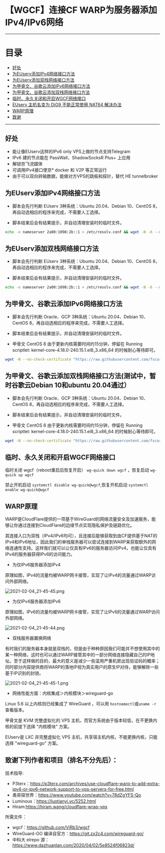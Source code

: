 # 【WGCF】连接CF WARP为服务器添加IPv4/IPv6网络

* * *

# 目录

- [好处](README.md#好处)
- [为EUserv添加IPv4网络接口方法](README.md#为EUserv添加IPv4网络接口方法)
- [为EUserv添加双栈网络接口方法](README.md#为EUserv添加双栈网络接口方法)
- [为甲骨文、谷歌云添加IPv6网络接口方法](README.md#为甲骨文谷歌云添加IPv6网络接口方法)
- [为甲骨文、谷歌云添加双栈网络接口方法](README.md#为甲骨文谷歌云添加双栈网络接口方法)
- [临时、永久关闭和开启WGCF网络接口](README.md#临时永久关闭和开启WGCF网络接口)
- [EUserv 主机名变为 DiG9 不能正常使用 NAT64 解决办法](https://github.com/fscarmen/warp/tree/main/DiG9#euserv-%E4%B8%BB%E6%9C%BA%E5%90%8D%E5%8F%98%E4%B8%BA-dig9-%E4%B8%8D%E8%83%BD%E6%AD%A3%E5%B8%B8%E4%BD%BF%E7%94%A8-nat64-%E8%A7%A3%E5%86%B3%E5%8A%9E%E6%B3%95)
- [WARP原理](README.md#WARP原理)
- [致谢](README.md#致谢下列作者和项目排名不分先后)

* * *

## 好处

* 能让像EUserv这样的IPv6 only VPS上做的节点支持Telegram
* IPv6 建的节点能在 PassWall、ShadowSocksR Plus+ 上应用
* 解锁奈飞流媒体
* 可调用IPv4接口使京* docker 和 V2P 等正常运行
* 由于可以双向转输数据，能做对方VPS的跳板和探针，替代 HE tunnelbroker


## 为EUserv添加IPv4网络接口方法

* 脚本会先行判断 EUserv 3种系统：Ubuntu 20.04、Debian 10、CentOS 8，再自动选相应的程序来完成，不需要人工选择。 

* 脚本结束后会有结果提示，并自动清理安装时的临时文件。

```bash
echo -e nameserver 2a00:1098:2b::1 > /etc/resolv.conf && wget -N -6 --no-check-certificate "https://raw.githubusercontent.com/fscarmen/warp/main/warp.sh" && chmod +x warp.sh && ./warp.sh
```

## 为EUserv添加双栈网络接口方法

* 脚本会先行判断 EUserv 3种系统：Ubuntu 20.04、Debian 10、CentOS 8，再自动选相应的程序来完成，不需要人工选择。 

* 脚本结束后会有结果提示，并自动清理安装时的临时文件。

```bash
echo -e nameserver 2a00:1098:2b::1 > /etc/resolv.conf && wget -N -6 --no-check-certificate "https://raw.githubusercontent.com/fscarmen/warp/main/dualstack.sh" && chmod +x dualstack.sh && ./dualstack.sh
```

## 为甲骨文、谷歌云添加IPv6网络接口方法

* 脚本会先行判断 Oracle、GCP 3种系统：Ubuntu 20.04、Debian 10、CentOS 8，再自动选相应的程序来完成，不需要人工选择。 

* 脚本结束后会有结果提示，并自动清理安装时的临时文件。

* 甲骨文 CentOS 8 由于更新内核需要时间约15分钟，停留在 Running scriptlet: kernel-core-4.18.0-240.15.1.el8_3.x86_64 的时候耐心等待即可。 

```bash
wget -N --no-check-certificate "https://raw.githubusercontent.com/fscarmen/warp/main/warp6.sh" && chmod +x warp6.sh && ./warp6.sh
```

## 为甲骨文、谷歌云添加双栈网络接口方法(测试中，暂时谷歌云Debian 10和ubuntu 20.04通过）

* 脚本会先行判断 Oracle、GCP 3种系统：Ubuntu 20.04、Debian 10、CentOS 8，再自动选相应的程序来完成，不需要人工选择。 

* 脚本结束后会有结果提示，并自动清理安装时的临时文件。

* 甲骨文 CentOS 8 由于更新内核需要时间约15分钟，停留在 Running scriptlet: kernel-core-4.18.0-240.15.1.el8_3.x86_64 的时候耐心等待即可。 

```bash
wget -N --no-check-certificate "https://raw.githubusercontent.com/fscarmen/warp/main/dualstack6.sh" && chmod +x dualstack6.sh && ./dualstack6.sh
```

## 临时、永久关闭和开启WGCF网络接口

临时关闭 wgcf（reboot重启后恢复开启） ```wg-quick down wgcf``` ，恢复启动 ```wg-quick up wgcf```

禁止开机启动 ```systemctl disable wg-quick@wgcf```,恢复开机启动 ```systemctl enable wg-quick@wgcf```


## WARP原理

WARP是CloudFlare提供的一项基于WireGuard的网络流量安全及加速服务，能够让你通过连接到CloudFlare的边缘节点实现隐私保护及链路优化。

其连接入口为双栈（IPv4/IPv6均可），且连接后能够获取到由CF提供基于NAT的IPv4和IPv6地址，因此我们的单栈服务器可以尝试连接到WARP来获取额外的网络连通性支持。这样我们就可以让仅具有IPv6的服务器访问IPv4，也能让仅具有IPv4的服务器获得IPv6的访问能力。

* 为仅IPv6服务器添加IPv4

原理如图，IPv4的流量均被WARP网卡接管，实现了让IPv4的流量通过WARP访问外部网络。

![2021-02-04_21-45-45.png](https://i.loli.net/2021/03/20/XesDmluhRBkHSjd.png)

* 为仅IPv4服务器添加IPv6

原理如图，IPv6的流量均被WARP网卡接管，实现了让IPv6的流量通过WARP访问外部网络。

![2021-02-04_21-45-44.png](https://i.loli.net/2021/03/20/6Tmc7WQOGa8dDoM.png)

* 双栈服务器置换网络

有时我们的服务器本身就是双栈的，但是由于种种原因我们可能并不想使用其中的某一种网络，这时也可以通过WARP接管其中的一部分网络连接隐藏自己的IP地址。至于这样做的目的，最大的意义是减少一些滥用严重机房出现验证码的概率；同时部分内容提供商将WARP的落地IP视为真实用户的原生IP对待，能够解除一些基于IP识别的封锁。

![2021-02-04_21-45-45-1.png](https://i.loli.net/2021/03/20/7vWf15szTONgq69.png)

* 网络性能方面：内核集成＞内核模块＞wireguard-go

Linux 5.6 以上内核则已经集成了 WireGuard ，可以用 ```hostnamectl```或```uname -r```查看版本。

甲骨文是 KVM 完整虚拟化的 VPS 主机，而官方系统由于版本较低，在不更换内核的前提下选择  "内核模块" 方案。

EUserv是 LXC 非完整虚拟化 VPS 主机，共享宿主机内核，不能更换内核，只能选择 "wireguard-go" 方案。
    

## 致谢下列作者和项目（排名不分先后）：  

技术指导:
* P3terx：https://p3terx.com/archives/use-cloudflare-warp-to-add-extra-ipv4-or-ipv6-network-support-to-vps-servers-for-free.html
* 甬哥探世界：https://www.youtube.com/watch?v=78dZgYFS-Qo
* Luminous：https://luotianyi.vc/5252.html
* Hiram:https://hiram.wang/cloudflare-wrap-vps

所需文件：
* wgcf：https://github.com/ViRb3/wgcf
* WireGuard-GO 编译自官方：https://git.zx2c4.com/wireguard-go/
* 中科大 elrepo 源：https://www.dazhuanlan.com/2020/04/02/5e8524f06823d/
